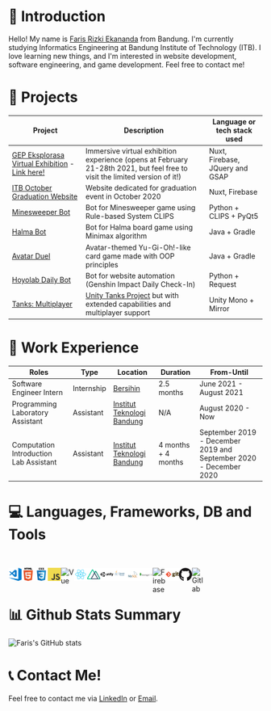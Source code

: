 # 💬 Introduction
Hello! My name is [Faris Rizki Ekananda](https://www.linkedin.com/in/faris-rizki-ekananda-a3583a198/) from Bandung. I'm currently studying Informatics Engineering at Bandung Institute of Technology (ITB). I love learning new things, and I'm interested in website development, software engineering, and game development. Feel free to contact me!

# 📌 Projects
Project | Description | Language or tech stack used
--- | --- | ---
[GEP Eksplorasa Virtual Exhibition](https://github.com/darkGrimoire/gep-eksplorasa) - [Link here!](https://eksplorasa.com) | Immersive virtual exhibition experience (opens at February 21-28th 2021, but feel free to visit the limited version of it!) | Nuxt, Firebase, JQuery and GSAP
[ITB October Graduation Website](https://wisoktoitb.com) | Website dedicated for graduation event in October 2020 | Nuxt, Firebase
[Minesweeper Bot](https://github.com/darkGrimoire/tubes-ai-2) | Bot for Minesweeper game using Rule-based System CLIPS | Python + CLIPS + PyQt5
[Halma Bot](https://github.com/darkGrimoire/tubes-ai) | Bot for Halma board game using Minimax algorithm | Java + Gradle
[Avatar Duel](https://github.com/littlemight/Avatar-Duel) | Avatar-themed Yu-Gi-Oh!-like card game made with OOP principles | Java + Gradle
[Hoyolab Daily Bot](https://github.com/darkGrimoire/hoyolab-daily-bot) | Bot for website automation (Genshin Impact Daily Check-In) | Python + Request
[Tanks: Multiplayer](https://github.com/darkGrimoire/IF3210-2021-Unity-K02-05) | [Unity Tanks Project](https://learn.unity.com/project/tanks-tutorial) but with extended capabilities and multiplayer support | Unity Mono + Mirror

# 💼 Work Experience
Roles | Type | Location | Duration | From-Until
--- | --- | --- | --- | ---
Software Engineer Intern | Internship | [Bersihin](https://www.linkedin.com/company/bersihin/) | 2.5 months | June 2021 - August 2021
Programming Laboratory Assistant | Assistant | [Institut Teknologi Bandung](https://www.linkedin.com/school/itb/) | N/A | August 2020 - Now
Computation Introduction Lab Assistant | Assistant | [Institut Teknologi Bandung](https://www.linkedin.com/school/itb/) | 4 months + 4 months | September 2019 - December 2019 and September 2020 - December 2020

# 💻 Languages, Frameworks, DB and Tools

<br />

[<img align="left" alt="Visual Studio Code" width="26px" src="https://raw.githubusercontent.com/github/explore/80688e429a7d4ef2fca1e82350fe8e3517d3494d/topics/visual-studio-code/visual-studio-code.png" />](https://code.visualstudio.com/)
[<img align="left" alt="HTML5" width="26px" src="https://raw.githubusercontent.com/github/explore/80688e429a7d4ef2fca1e82350fe8e3517d3494d/topics/html/html.png" />](https://en.wikipedia.org/wiki/HTML5)
[<img align="left" alt="CSS3" width="26px" src="https://raw.githubusercontent.com/github/explore/80688e429a7d4ef2fca1e82350fe8e3517d3494d/topics/css/css.png" />](https://en.wikipedia.org/wiki/CSS)
[<img align="left" alt="JavaScript" width="26px" src="https://raw.githubusercontent.com/github/explore/80688e429a7d4ef2fca1e82350fe8e3517d3494d/topics/javascript/javascript.png" />](https://en.wikipedia.org/wiki/JavaScript)
[<img align="left" alt="Vue" width="26px" src="https://vuejs.org/images/logo.png" />](https://vuejs.org)
[<img align="left" alt="React" width="26px" src="https://raw.githubusercontent.com/github/explore/80688e429a7d4ef2fca1e82350fe8e3517d3494d/topics/react/react.png" />](https://reactjs.org/)
[<img align="left" alt="Nuxt" width="26px" src="https://raw.githubusercontent.com/github/explore/37f1f9609f5c48a47f4d9c1a916fc2069fd0141c/topics/nuxt/nuxt.png" />](https://nuxtjs.org/)
[<img align="left" alt="Unity" width="26px" src="https://raw.githubusercontent.com/github/explore/80688e429a7d4ef2fca1e82350fe8e3517d3494d/topics/unity/unity.png" />](https://unity.com/)
[<img align="left" alt="Java" width="26px" src="https://raw.githubusercontent.com/github/explore/80688e429a7d4ef2fca1e82350fe8e3517d3494d/topics/java/java.png" />](https://www.java.com/en/)
[<img align="left" alt="MySQL" width="26px" src="https://raw.githubusercontent.com/github/explore/80688e429a7d4ef2fca1e82350fe8e3517d3494d/topics/mysql/mysql.png" />](https://www.mysql.com/)
[<img align="left" alt="MongoDB" width="26px" src="https://raw.githubusercontent.com/github/explore/80688e429a7d4ef2fca1e82350fe8e3517d3494d/topics/mongodb/mongodb.png" />](https://www.mongodb.com/)
[<img align="left" alt="Firebase" width="26px" src="https://www.gstatic.com/devrel-devsite/prod/vfae72444d3bdc8ae13b8cc5631b2eafccb5edbf6e3dc3e733b21af239a5c570e/firebase/images/touchicon-180.png" />](https://firebase.google.com/)
[<img align="left" alt="Git" width="26px" src="https://raw.githubusercontent.com/github/explore/80688e429a7d4ef2fca1e82350fe8e3517d3494d/topics/git/git.png" />](https://git-scm.com/)
[<img align="left" alt="GitHub" width="26px" src="https://raw.githubusercontent.com/github/explore/78df643247d429f6cc873026c0622819ad797942/topics/github/github.png" />](https://github.com/)
[<img align="left" alt="Gitlab" width="26px" src="https://avatars.githubusercontent.com/u/1086321?s=400&v=4" />](https://github.com/)

<br />
<br />


# 📊 Github Stats Summary
![Faris's GitHub stats](https://github-readme-stats.vercel.app/api?username=darkGrimoire&show_icons=true&theme=dracula)

# 📞 Contact Me!
Feel free to contact me via [LinkedIn](https://www.linkedin.com/in/faris-rizki-ekananda-a3583a198/) or [Email](mailto:faris.ekananda20@gmail.com).

